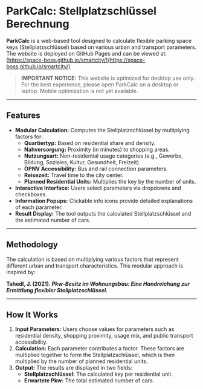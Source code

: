 # ParkCalc: Stellplatzschlüssel Berechnung

**ParkCalc** is a web-based tool designed to calculate flexible parking space keys (Stellplatzschlüssel) based on various urban and transport parameters. The website is deployed on GitHub Pages and can be viewed at:
[https://space-boss.github.io/smartcity/](https://space-boss.github.io/smartcity/)

> **IMPORTANT NOTICE:**
> This website is optimized for desktop use only. For the best experience, please open ParkCalc on a desktop or laptop. Mobile optimization is not yet available.

---

## Features

- **Modular Calculation:** Computes the Stellplatzschlüssel by multiplying factors for:
  - **Quartiertyp:** Based on residential share and density.
  - **Nahversorgung:** Proximity (in minutes) to shopping areas.
  - **Nutzungsart:** Non-residential usage categories (e.g., Gewerbe, Bildung, Soziales, Kultur, Gesundheit, Freizeit).
  - **ÖPNV Accessibility:** Bus and rail connection parameters.
  - **Reisezeit:** Travel time to the city center.
  - **Planned Residential Units:** Multiplies the key by the number of units.
- **Interactive Interface:** Users select parameters via dropdowns and checkboxes.
- **Information Popups:** Clickable info icons provide detailed explanations of each parameter.
- **Result Display:** The tool outputs the calculated Stellplatzschlüssel and the estimated number of cars.

---

## Methodology

The calculation is based on multiplying various factors that represent different urban and transport characteristics. This modular approach is inspired by:

**Tahedl, J. (2021). _Pkw-Besitz im Wohnungsbau: Eine Handreichung zur Ermittlung flexibler Stellplatzschlüssel._**

---

## How It Works

1. **Input Parameters:**
   Users choose values for parameters such as residential density, shopping proximity, usage mix, and public transport accessibility.
2. **Calculation:**
   Each parameter contributes a factor. These factors are multiplied together to form the Stellplatzschlüssel, which is then multiplied by the number of planned residential units.
3. **Output:**
   The results are displayed in two fields:
   - **Stellplatzschlüssel:** The calculated key per residential unit.
   - **Erwartete Pkw:** The total estimated number of cars.

